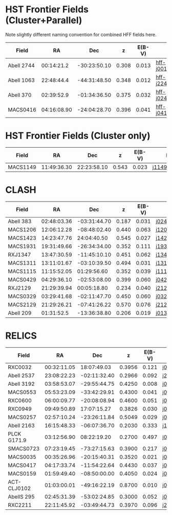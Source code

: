# HST Frontier Fields (Cluster+Parallel)

Note slightly different naming convention for combined HFF fields here.

| Field       |   RA    |  Dec  |  z  | E(B-V)|  HST                                                                                                                     |  IRAC  |
|-------------|---------|-------|-----|------|--------------------------------------------------------------------------------------------------------------------------|--------|
|  Abell 2744 |  00:14:21.2       |-30:23:50.10       | 0.308    | 0.013 | [hff-j001408m3023](https://s3.amazonaws.com/grizli-v1/Pipeline/hff-j001408m3023/Prep/hff-j001408m3023.summary.html)      |  [A2744_hff-j001408m3023](https://vkokorev.s3.amazonaws.com/ALCS/HFF/hff-j001408m3023/index.html)      |
|  Abell 1063     |  22:48:44.4       | -44:31:48.50      | 0.348    | 0.012|  [hff-j224900m4432](https://s3.amazonaws.com/grizli-v1/Pipeline/hff-j224900m4432/Prep/hff-j224900m4432.summary.html)                                                                                                                   |  [ A1063_hff-j224900m4432](https://vkokorev.s3.amazonaws.com/ALCS/HFF/hff-j224900m4432/index.html)      |
| Abell 370|      02:39:52.9    | -01:34:36.50               | 0.375| 0.032 | [hff-j024004m0136](https://s3.amazonaws.com/grizli-v1/Pipeline/hff-j024004m0136/Prep/hff-j024004m0136.summary.html) | [A370_hff-j024004m0136](https://vkokorev.s3.amazonaws.com/ALCS/HFF/hff-j024004m0136/index.html)  |
|   MACS0416    | 04:16:08.90        |  -24:04:28.70     | 0.396    |0.041 |    [hff-j041620m2406](https://s3.amazonaws.com/grizli-v1/Pipeline/hff-j041620m2406/Prep/hff-j041620m2406.summary.html) | [M0416_hff-j041620m2406](https://vkokorev.s3.amazonaws.com/ALCS/HFF/hff-j041620m2406/index.html)      |

# HST Frontier Fields (Cluster only)

| Field       |   RA    |  Dec  |  z  | E(B-V)| HST                                                                                                                     |  IRAC  |
|-------------|---------|-------|-----|------|--------------------------------------------------------------------------------------------------------------------------|--------|
|MACS1149   |11:49:36.30 |22:23:58.10| 0.543   |       0.023        | [j114936p2222](https://s3.amazonaws.com/grizli-v1/Pipeline/j114936p2222/Prep/j114936p2222.summary.html)| [M1149_j114936p2222](https://vkokorev.s3.amazonaws.com/ALCS/HFF/j114936p2222/index.html)


# CLASH

| Field       |   RA    |  Dec  |  z  |E(B-V)|  HST                                                                                                                     |  IRAC  |
|-------------|---------|-------|-----|-------|-------------------------------------------------------------------------------------------------------------------|--------|
|  Abell 383 |  02:48:03.36       | -03:31:44.70      |  0.187 | 0.031 | [j024804m0332](https://s3.amazonaws.com/grizli-v1/Pipeline/j024804m0332/Prep/j024804m0332.summary.html)      | [A383_j024804m0332](https://vkokorev.s3.amazonaws.com/ALCS/CLASH/j024804m0332/index.html)        |
|  MACS1206       |   12:06:12.28      |  -08:48:02.40     | 0.440  | 0.063  | [j120612m0848](https://s3.amazonaws.com/grizli-v1/Pipeline/j120612m0848/Prep/j120612m0848.summary.html)     | [M1206_j120612m0848](https://vkokorev.s3.amazonaws.com/ALCS/CLASH/j120612m0848/index.html)       |
|  MACS1423        | 14:23:47.76        | 24:04:40.50      |  0.545  | 0.027 | [j142348p2405](https://s3.amazonaws.com/grizli-v1/Pipeline/j142348p2405/Prep/j142348p2405.summary.html)                                                                                                                        | [M1423-j142348p2405](https://vkokorev.s3.amazonaws.com/ALCS/CLASH/j142348p2405/index.html)       |
|  MACS1931       |   19:31:49.66       |  -26:34:34.00     |  0.352 | 0.111 |  [j193148m2635](https://s3.amazonaws.com/grizli-v1/Pipeline/j193148m2635/Prep/j193148m2635.summary.html)                                                                                                                      |  [M1931_j193148m2635](https://vkokorev.s3.amazonaws.com/ALCS/CLASH/j193148m2635/index.html)      |
|  RXJ1347        | 13:47:30.59         |  -11:45:10.10     | 0.451| 0.062 |  [j134732m1145](https://s3.amazonaws.com/grizli-v1/Pipeline/j134732m1145/Prep/j134732m1145.summary.html)                                                                                                                        | [RXJ1347_j134732m1145](https://vkokorev.s3.amazonaws.com/ALCS/CLASH/j134732m1145/index.html)       |
|  MACS1311   |  13:11:01.67       |  -03:10:39.50     | 0.494    | 0.031 | [j131100m0311](https://s3.amazonaws.com/grizli-v1/Pipeline/j131100m0311/Prep/j131100m0311.summary.html)                                                                                                                       | [M1311_j131100m0311](https://vkokorev.s3.amazonaws.com/ALCS/CLASH/j131100m0311/index.html)       |
|  MACS1115        |  11:15:52.05       | 01:29:56.60      | 0.352    |0.039 |  [j111552p0130](https://s3.amazonaws.com/grizli-v1/Pipeline/j111552p0130/Prep/j111552p0130.summary.html)                                                                                                                       |  [M1115_j111552p0130](https://vkokorev.s3.amazonaws.com/ALCS/CLASH/j111552p0130/index.html)     |
|  MACS0429        | 04:29:36.10        |  -02:53:08.00     | 0.399    | 0.060| [j042936m0253](https://s3.amazonaws.com/grizli-v1/Pipeline/j042936m0253/Prep/j042936m0253.summary.html)                                                                                                                        | [M0429_j042936m0253](https://vkokorev.s3.amazonaws.com/ALCS/CLASH/j042936m0253/index.html)        |
|  RXJ2129      |  21:29:39.94       |  00:05:18.80     | 0.234    | 0.040 | [j212940p0005](https://s3.amazonaws.com/grizli-v1/Pipeline/j212940p0005/Prep/j212940p0005.summary.html) | [RXJ2129_j212940p0005](https://vkokorev.s3.amazonaws.com/ALCS/CLASH/j212940p0005/index.html)|
|  MACS0329      |  03:29:41.68       |  -02:11:47.70      | 0.450    | 0.060 | [j032940m0212](https://s3.amazonaws.com/grizli-v1/Pipeline/j032940m0212/Prep/j032940m0212.summary.html) | [M0329_j032940m0212](https://vkokorev.s3.amazonaws.com/ALCS/CLASH/j032940m0212/index.html)|
|  MACS2129      |  21:29:26.21     |  -07:41:26.22    | 0.570    | 0.076 | [j212928m0741](https://s3.amazonaws.com/grizli-v1/Pipeline/j212928m0741/Prep/j212928m0741.summary.html) | [M2129_j212928m0741](https://vkokorev.s3.amazonaws.com/ALCS/CLASH/j212928m0741/index.html)|
|  Abell 209      |  01:31:52.5      |  -13:36:38.80      | 0.206    | 0.019 | [j013152m1337](https://s3.amazonaws.com/grizli-v1/Pipeline/j013152m1337/Prep/j013152m1337.summary.html) | [A209_j013152m1337](https://vkokorev.s3.amazonaws.com/ALCS/CLASH/j013152m1337/index.html)|

# RELICS


| Field       |   RA    |  Dec  |  z  | E(B-V)| HST                                                                                                                     |  IRAC  |
|-------------|---------|-------|-----|-------|-------------------------------------------------------------------------------------------------------------------|--------|
|  RXC0032|  00:32:11.05        | 18:07:49.03     |  0.3956 |0.121 | [j003212p1808](https://s3.amazonaws.com/grizli-v1/Pipeline/j003212p1808/Prep/j003212p1808.summary.html)      | [RXC0032_j003212p1808](https://s3.amazonaws.com/grizli-v1/Pipeline/j003212p1808/Photometry/index.html)       |
|  Abell 2537|  23:08:22.23        |  -02:11:32.40    |  0.2966 | 0.092 | [j230824m0212](https://s3.amazonaws.com/grizli-v1/Pipeline/j230824m0212/Prep/j230824m0212.summary.html)      | [A2537_j230824m0212](https://s3.amazonaws.com/grizli-v1/Pipeline/j230824m0212/Photometry/index.html)       |
|  Abell 3192 |  03:58:53.07        | -29:55:44.75     |  0.4250 | 0.008 | [j035852m2956](https://s3.amazonaws.com/grizli-v1/Pipeline/j035852m2956/Prep/j035852m2956.summary.html)      | [A3192_j035852m2956](https://s3.amazonaws.com/grizli-v1/Pipeline/j035852m2956/Photometry/index.html)       |
|  MACS0553 |  05:53:23.09         | -33:42:29.91    |  0.4300  | 0.041 | [j055324m3342](https://s3.amazonaws.com/grizli-v1/Pipeline/j055324m3342/Prep/j055324m3342.summary.html)      | [M0553_j055324m3342](https://s3.amazonaws.com/grizli-v1/Pipeline/j055324m3342/Photometry/index.html)       |
|  RXC0600 |  06:00:09.77         | -20:08:08.94    |  0.4600  | 0.051| [j060008m2008](https://s3.amazonaws.com/grizli-v1/Pipeline/j060008m2008/Prep/j060008m2008.summary.html)      | [RXC0600_j060008m2008](https://s3.amazonaws.com/grizli-v1/Pipeline/j060008m2008/Photometry/index.html)       |
|  RXC0949 | 09:49:50.89         | 17:07:15.27    |  0.3826  | 0.030 | [j094952p1707](https://s3.amazonaws.com/grizli-v1/Pipeline/j094952p1707/Prep/j094952p1707.summary.html)      | [RXC0949_j094952p1707](https://s3.amazonaws.com/grizli-v1/Pipeline/j094952p1707/Photometry/index.html)       |
| MACS0257|  02:57:10.24         | -23:26:11.84   |  0.5049  | 0.029 | [j025708m2326](https://s3.amazonaws.com/grizli-v1/Pipeline/j025708m2326/Prep/j025708m2326.summary.html)      | [M0257_j025708m2326](https://s3.amazonaws.com/grizli-v1/Pipeline/j025708m2326/Photometry/index.html)       |
|  Abell 2163 | 16:15:48.33         | -06:07:36.70    |  0.2030 | 0.333 | [j161544m0609](https://s3.amazonaws.com/grizli-v1/Pipeline/j161544m0609/Prep/j161544m0609.summary.html)      | [A2163_j161544m0609](https://s3.amazonaws.com/grizli-v1/Pipeline/j161544m0609/Photometry/index.html)       |
|  PLCK G171.9 |  03:12:56.90          | 08:22:19.20    |  0.2700 | 0.497 | [j031256p0822](https://s3.amazonaws.com/grizli-v1/Pipeline/j031256p0822/Prep/j031256p0822.summary.html)      | [PLC171_j031256p0822](https://s3.amazonaws.com/grizli-v1/Pipeline/j031256p0822/Photometry/index.html)       |
|  SMACS0723 |  07:23:19.45          | -73:27:15.63    |  0.3900  | 0.217 |[j072320m7327](https://s3.amazonaws.com/grizli-v1/Pipeline/j072320m7327/Prep/j072320m7327.summary.html)      | [M0723_j072320m7327](https://s3.amazonaws.com/grizli-v1/Pipeline/j072320m7327/Photometry/index.html)       |
|  MACS0035        | 00:35:26.96         |  -20:15:40.31     | 0.3520     | 0.021   |[j003528m2016](https://s3.amazonaws.com/grizli-v1/Pipeline/j003528m2016/Prep/j003528m2016.summary.html) | [M0035_j003528m2016](https://s3.amazonaws.com/grizli-v1/Pipeline/j003528m2016/Photometry/index.html) | 
|   MACS0417         | 04:17:33.74        |  -11:54:22.64     | 0.4430     |  0.037 | [j041732m1154](https://s3.amazonaws.com/grizli-v1/Pipeline/j041732m1154/Prep/j041732m1154.summary.html) | [M0417_j041732m1154](https://s3.amazonaws.com/grizli-v1/Pipeline/j041732m1154/Photometry/index.html) | 
|  MACS0159  |  01:59:49.40       |    -08:50:00.00    | 0.4050    |  0.024 | [j015948m0850](https://s3.amazonaws.com/grizli-v1/Pipeline/j015948m0850/Prep/j015948m0850.summary.html) | [M0159_j015948m0850](https://s3.amazonaws.com/grizli-v1/Pipeline/j015948m0850/Photometry/index.html) |   
|  ACT-CLJ0102  | 01:03:00.01        |  -49:16:22.19     |  0.8700   |  0.010 | [j010256m4916](https://s3.amazonaws.com/grizli-v1/Pipeline/j010256m4916/Prep/j010256m4916.summary.html) | [ACT0102_j010256m4916](https://s3.amazonaws.com/grizli-v1/Pipeline/j010256m4916/Photometry/index.html) | 
|  AbellS 295  |  02:45:31.39       |  -53:02:24.85     |   0.3000  | 0.052 |[j024532m5302](https://s3.amazonaws.com/grizli-v1/Pipeline/j024532m5302/Prep/j024532m5302.summary.html) |[A295_j024532m5302](https://s3.amazonaws.com/grizli-v1/Pipeline/j024532m5302/Photometry/index.html) |     
|  RXC2211  |   22:11:45.92      | -03:49:44.73      |  0.3970   | 0.096 | [j221148m0350](https://s3.amazonaws.com/grizli-v1/Pipeline/j221148m0350/Prep/j221148m0350.summary.html) |[RXC2211_j221148m0350](https://s3.amazonaws.com/grizli-v1/Pipeline/j221148m0350/Photometry/index.html) |     
